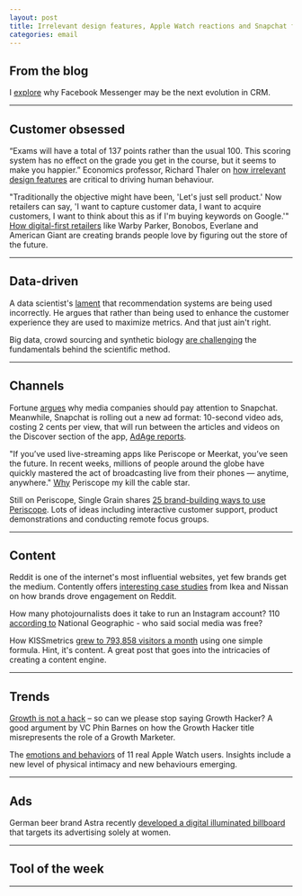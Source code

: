 ```yaml
---
layout: post
title: Irrelevant design features, Apple Watch reactions and Snapchat for marketers
categories: email
---
```


## From the blog

I [explore][blog] why Facebook Messenger may be the next evolution in CRM.

[blog]:http://www.heuro.net/blog/the-future-of-crm/?utm_source=heuro.net&utm_medium=email

***

## Customer obsessed

“Exams will have a total of 137 points rather than the usual 100. This scoring system has no effect on the grade you get in the course, but it seems to make you happier.” Economics professor, Richard Thaler on [how irrelevant design features][econ] are critical to driving human behaviour.


[econ]:http://www.nytimes.com/2015/05/10/upshot/unless-you-are-spock-irrelevant-things-matter-in-economic-behavior.html?abt=0002&abg=1/?utm_source=heuro.net&utm_medium=email

"Traditionally the objective might have been, 'Let's just sell product.' Now retailers can say, 'I want to capture customer data, I want to acquire customers, I want to think about this as if I'm buying keywords on Google.'" [How digital-first retailers][incretail] like Warby Parker, Bonobos, Everlane and American Giant are creating brands people love by figuring out the store of the future.

[incretail]:http://www.inc.com/magazine/201506/tom-foster/reprogramming-retail.html/?utm_source=heuro.net&utm_medium=email

***

## Data-driven

A data scientist's [lament][rec-sys] that recommendation systems are being used incorrectly. He argues that rather than being used to enhance the customer experience they are used to maximize metrics. And that just ain't right.

[rec-sys]:https://medium.com/@mikedewar/recommendation-engines-aren-t-for-maximising-metrics-they-are-for-designing-experiences-b2cb3395092c/?utm_source=heuro.net&utm_medium=email

Big data, crowd sourcing and synthetic biology [are challenging][scimeth] the fundamentals behind the scientific method.

[scimeth]:http://ieet.org/index.php/IEET/more/swan20150524##When:07:42:00Z/?utm_source=heuro.net&utm_medium=email

***

## Channels

Fortune [argues][snapjourno] why media companies should pay attention to Snapchat. Meanwhile, Snapchat is rolling out a new ad format: 10-second video ads, costing 2 cents per view, that will run between the articles and videos on the Discover section of the app, [AdAge reports][schat-ads].

[schat-ads]:http://adage.com/article/digital/snapchat-charge-advertisers-cents-a-view-discover/298514/?utm_source=heuro.net&utm_medium=email

[snapjourno]:http://fortune.com/2015/05/22/snapchat-media-journalism/?utm_source=heuro.net&utm_medium=email

"If you’ve used live-streaming apps like Periscope or Meerkat, you’ve seen the future. In recent weeks, millions of people around the globe have quickly mastered the act of broadcasting live from their phones — anytime, anywhere." [Why][peristar] Periscope my kill the cable star.

[peristar]:http://www.thewrap.com/will-live-streaming-kill-the-cable-tv-star/?utm_source=heuro.net&utm_medium=email

Still on Periscope, Single Grain shares [25 brand-building ways to use Periscope][peribrand]. Lots of ideas including interactive customer support, product demonstrations and conducting remote focus groups.

[peribrand]:http://singlegrain.com/25-brand-building-ways-use-periscope-twitters-new-live-streaming-video-apps/?utm_source=heuro.net&utm_medium=email

***

## Content

Reddit is one of the internet's most influential websites, yet few brands get the medium. Contently offers [interesting case studies][redditrock] from Ikea and Nissan on how brands drove engagement on Reddit.

[redditrock]:http://contently.com/strategist/2015/05/19/5-brands-that-rock-reddit-and-what-you-can-learn-from-them/?utm_source=heuro.net&utm_medium=email

How many photojournalists does it take to run an Instagram account? 110 [according to][natgeophoto] National Geographic - who said social media was free?

[natgeophoto]:http://www.poynter.org/news/mediawire/345973/110-photographers-run-national-geographics-instagram-account/?utm_source=heuro.net&utm_medium=email

How KISSmetrics [grew to 793,858 visitors a month][kissmetrics] using one simple formula. Hint, it's content. A great post that goes into the intricacies of creating a content engine.

[kissmetrics]:http://www.quicksprout.com/2015/05/20/how-kissmetrics-grew-to-793858-visitors-a-month-by-using-one-simple-formula/?utm_source=heuro.net&utm_medium=email

***

## Trends

[Growth is not a hack][ghbad] – so can we please stop saying Growth Hacker? A good argument by VC Phin Barnes on how the Growth Hacker title misrepresents the role of a Growth Marketer.

[ghbad]:http://www.sneakerheadvc.com/2015/05/20/growth-is-not-a-hack/?utm_source=heuro.net&utm_medium=email

The [emotions and behaviors][watchemotion] of 11 real Apple Watch users. Insights include a new level of physical intimacy and new behaviours emerging.

[watchemotion]:http://mblm.com/stories/an-entirely-new-kind-of-intimate/?utm_source=heuro.net&utm_medium=email

***

## Ads

German beer brand Astra recently [developed a digital illuminated billboard][beer] that targets its advertising solely at women.

[beer]:http://www.psfk.com/2015/05/astra-beer-gender-detection-billboard-advertises-to-women.html/?utm_source=heuro.net&utm_medium=email

***

## Tool of the week

***